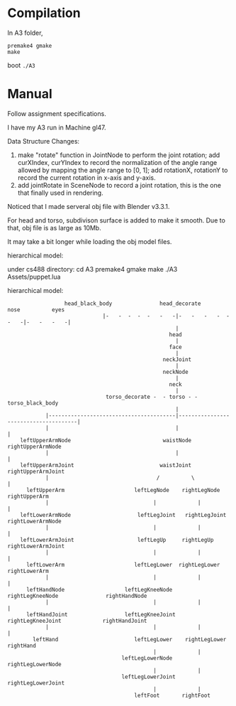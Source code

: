 # Compilation
In A3 folder,
```
premake4 gmake
make
```
boot ``` ./A3 ```

# Manual
Follow assignment specifications.

I have my A3 run in Machine gl47.

Data Structure Changes:
1. make "rotate" function in JointNode to perform the joint rotation;
add curXIndex, curYIndex to record the normalization of the angle range allowed by mapping the angle range to [0, 1];
add rotationX, rotationY to record the current rotation in x-axis and y-axis.
3. add jointRotate in SceneNode to record a joint rotation, this is the one that finally used in rendering.

Noticed that I made serveral obj file with Blender v3.3.1.

For head and torso, subdivison surface is added to make it smooth. Due to that, obj file is as large as 10Mb.

It may take a bit longer while loading the obj model files.

hierarchical model:

under cs488 directory:
cd A3
premake4 gmake
make
./A3 Assets/puppet.lua

hierarchical model:

                      head_black_body               head_decorate                nose          eyes
                                  |-   -  -  -  -   -   -|-   -   -   -  -   -   -|-   -   -   -|
                                                         |
                                                       head
                                                         |
                                                       face
                                                         |
                                                     neckJoint
                                                         |
                                                     neckNode
                                                         |
                                                       neck                      
                                                         |
                                   torso_decorate -  - torso - - torso_black_body
                                                         |                     
                |----------------------------------------|--------------------------------------|
                |                                        |                                      |
        leftUpperArmNode                             waistNode                          rightUpperArmNode
                |                                        |                                      |
        leftUpperArmJoint                           waistJoint                          rightUpperArmJoint
                |                                  /          \                                 |
          leftUpperArm                      leftLegNode    rightLegNode                   rightUpperArm                        
                |                                 |             |                               |                                  
        leftLowerArmNode                     leftLegJoint   rightLegJoint               rightLowerArmNode                    
                |                                 |             |                               |                                  
        leftLowerArmJoint                    leftLegUp     rightLegUp                    rightLowerArmJoint                     
                |                                 |             |                               |                                  
          leftLowerArm                      leftLegLower  rightLegLower                   rightLowerArm                          
                |                                 |             |                               |                                  
          leftHandNode                   leftLegKneeNode   rightLegKneeNode               rightHandNode
                |                                 |             |                               |                                  
          leftHandJoint                  leftLegKneeJoint  rightLegKneeJoint             rightHandJoint
                |                                 |             |                               |
            leftHand                        leftLegLower    rightLegLower                  rightHand
                                                  |             |
                                        leftLegLowerNode    rightLegLowerNode
                                                  |             |
                                        leftLegLowerJoint   rightLegLowerJoint
                                                  |             |
                                            leftFoot       rightFoot